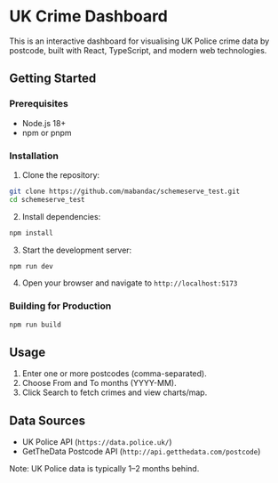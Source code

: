 # UK Crime Dashboard

This is an interactive dashboard for visualising UK Police crime data by postcode, built with React, TypeScript, and modern web technologies.

## Getting Started

### Prerequisites

- Node.js 18+
- npm or pnpm

### Installation

1. Clone the repository:

```bash
git clone https://github.com/mabandac/schemeserve_test.git
cd schemeserve_test
```

2. Install dependencies:

```bash
npm install
```

3. Start the development server:

```bash
npm run dev
```

4. Open your browser and navigate to `http://localhost:5173`

### Building for Production

```bash
npm run build
```

## Usage
1. Enter one or more postcodes (comma-separated).
2. Choose From and To months (YYYY-MM).
3. Click Search to fetch crimes and view charts/map.

## Data Sources
- UK Police API (`https://data.police.uk/`)
- GetTheData Postcode API (`http://api.getthedata.com/postcode`)

Note: UK Police data is typically 1–2 months behind.

